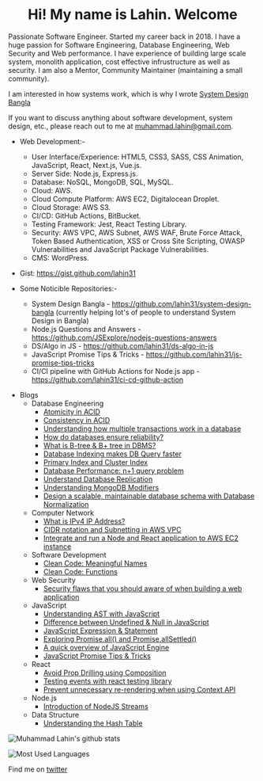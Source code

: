 <h1 align="center">Hi! My name is Lahin. Welcome</h1>

Passionate Software Engineer. Started my career back in 2018. I have a huge passion for Software Engineering, Database Engineering, Web Security and Web performance. I have experience of building large scale system, monolith application, cost effective infrustructure as well as security. I am also a Mentor, Community Maintainer (maintaining a small community).

I am interested in how systems work, which is why I wrote [System Design Bangla](https://github.com/lahin31/system-design-bangla)

If you want to discuss anything about software development, system design, etc., please reach out to me at muhammad.lahin@gmail.com.

* Web Development:-
    * User Interface/Experience: HTML5, CSS3, SASS, CSS Animation, JavaScript, React, Next.js, Vue.js.
    * Server Side: Node.js, Express.js.
    * Database: NoSQL, MongoDB, SQL, MySQL.
    * Cloud: AWS.
    * Cloud Compute Platform: AWS EC2, Digitalocean Droplet.
    * Cloud Storage: AWS S3.
    * CI/CD: GitHub Actions, BitBucket.
    * Testing Framework: Jest, React Testing Library.
    * Security: AWS VPC, AWS Subnet, AWS WAF, Brute Force Attack, Token Based Authentication, XSS or Cross Site Scripting, OWASP Vulnerabilities and JavaScript Package Vulnerabilities.
    * CMS: WordPress.
    
* Gist: https://gist.github.com/lahin31

* Some Noticible Repositories:-
    * System Design Bangla - https://github.com/lahin31/system-design-bangla (currently helping lot's of people to understand System Design in Bangla)
    * Node.js Questions and Answers - https://github.com/JSExplore/nodejs-questions-answers
    * DS/Algo in JS - https://github.com/lahin31/ds-algo-in-js
    * JavaScript Promise Tips & Tricks - https://github.com/lahin31/js-promise-tips-tricks
    * CI/CI pipeline with GitHub Actions for Node.js app - https://github.com/lahin31/ci-cd-github-action
 
- Blogs
  - Database Engineering
    - [Atomicity in ACID](https://codemacaw.com/atomicity-in-acid)
    - [Consistency in ACID](https://codemacaw.com/consistency-in-acid)
    - [Understanding how multiple transactions work in a database](https://codemacaw.com/understanding-how-multiple-transactions-work-in-a-database/)
    - [How do databases ensure reliability?](https://codemacaw.com/how-do-databases-ensure-reliability)
    - [What is B-tree & B+ tree in DBMS?](https://codemacaw.com/what-is-b-tree-b-tree-in-dbms)
    - [Database Indexing makes DB Query faster](https://codemacaw.com/database-indexing-makes-db-query-faster)
    - [Primary Index and Cluster Index](https://codemacaw.com/primary-index-and-cluster-index/)
    - [Database Performance: n+1 query problem](https://codemacaw.com/database-performance-n1-query-problem/)
    - [Understand Database Replication](https://codemacaw.com/understand-database-replication/)
    - [Understanding MongoDB Modifiers](https://codemacaw.com/understanding-mongodb-modifiers/)
    - [Design a scalable, maintainable database schema with Database Normalization](https://codemacaw.com/design-a-scalable-maintainable-database-schema-with-database-normalization/)
  - Computer Network
    - [What is IPv4 IP Address?](https://codemacaw.com/what-is-ipv4-ip-address/)
    - [CIDR notation and Subnetting in AWS VPC](https://codemacaw.com/cidr-notation-and-subnetting-in-aws-vpc/)
    - [Integrate and run a Node and React application to AWS EC2 instance](https://codemacaw.com/integrate-and-run-a-node-and-react-application-to-aws-ec2-instance/)
  - Software Development
    - [Clean Code: Meaningful Names](https://codemacaw.com/clean-code-meaningful-names/)
    - [Clean Code: Functions](https://codemacaw.com/clean-code-functions/)
  - Web Security
    - [Security flaws that you should aware of when building a web application](https://codemacaw.com/security-flaws-that-you-should-aware-of-when-building-a-web-application/)
  - JavaScript
    - [Understanding AST with JavaScript](https://codemacaw.com/understanding-ast-with-js/)
    - [Difference between Undefined & Null in JavaScript](https://codemacaw.com/difference-between-undefined-null-in-javascript/)
    - [JavaScript Expression & Statement](https://codemacaw.com/javascript-expression-statement/)
    - [Exploring Promise.all() and Promise.allSettled()](https://codemacaw.com/exploring-promise-all-and-promise-allsettled/)
    - [A quick overview of JavaScript Engine](https://codemacaw.com/a-quick-overview-of-javascript-engine/)
    - [JavaScript Promise Tips & Tricks](https://codemacaw.com/javascript-promises-tips-tricks/)
  - React
    - [Avoid Prop Drilling using Composition](https://codemacaw.com/avoid-prop-drilling-using-composition/)
    - [Testing events with react testing library](https://codemacaw.com/testing-events-with-react-testing-library/)
    - [Prevent unnecessary re-rendering when using Context API](https://codemacaw.com/prevent-unnecessary-re-rendering-when-using-context-api/)
  - Node.js
    - [Introduction of NodeJS Streams](https://codemacaw.com/introduction-of-nodejs-streams/)
  - Data Structure
    - [Understanding the Hash Table](https://codemacaw.com/understanding-the-hash-table/)
    
![Muhammad Lahin's github stats](https://github-readme-stats.vercel.app/api?username=lahin31&count_private=true)

![Most Used Languages](https://github-readme-stats.vercel.app/api/top-langs/?username=lahin31&layout=compact)

Find me on [twitter](https://twitter.com/lahin31)
